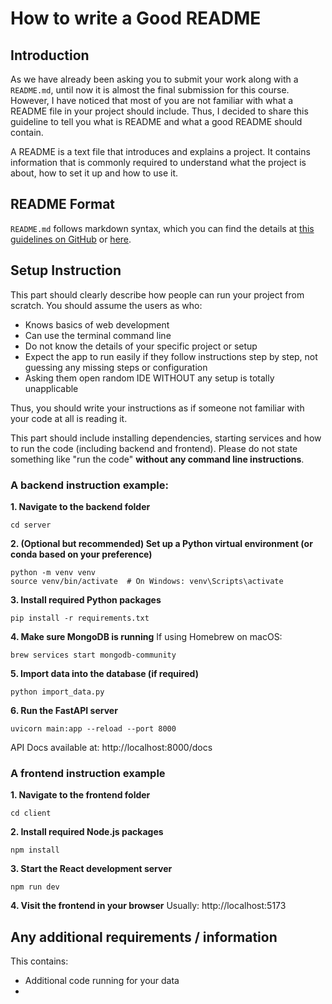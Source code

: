 # How to write a Good README

## Introduction

As we have already been asking you to submit your work along with a `README.md`, until now it is almost the final submission for this course. However, I have noticed that most of you are not familiar with what a README file in your project should include. Thus, I decided to share this guideline to tell you what is README and what a good README should contain.

A README is a text file that introduces and explains a project. It contains information that is commonly required to understand what the project is about, how to set it up and how to use it.

## README Format

`README.md` follows markdown syntax, which you can find the details at [this guidelines on GitHub](https://docs.github.com/en/get-started/writing-on-github/getting-started-with-writing-and-formatting-on-github/basic-writing-and-formatting-syntax) or [here](https://www.freecodecamp.org/news/github-flavored-markdown-syntax-examples/).

## Setup Instruction

This part should clearly describe how people can run your project from scratch. You should assume the users as who:

- Knows basics of web development
- Can use the terminal command line
- Do not know the details of your specific project or setup
- Expect the app to run easily if they follow instructions step by step, not guessing any missing steps or configuration
- Asking them open random IDE WITHOUT any setup is totally unapplicable

Thus, you should write your instructions as if someone not familiar with your code at all is reading it.

This part should include installing dependencies, starting services and how to run the code (including backend and frontend).
Please do not state something like "run the code" **without any command line instructions**. 

### A backend instruction example:

**1. Navigate to the backend folder**
```
cd server
```
**2. (Optional but recommended) Set up a Python virtual environment (or conda based on your preference)**
```
python -m venv venv
source venv/bin/activate  # On Windows: venv\Scripts\activate
```

**3. Install required Python packages**
```
pip install -r requirements.txt
```

**4. Make sure MongoDB is running**
If using Homebrew on macOS:
```
brew services start mongodb-community
```
**5. Import data into the database (if required)**
```
python import_data.py
```
**6. Run the FastAPI server**
```
uvicorn main:app --reload --port 8000
```
API Docs available at: http://localhost:8000/docs

### A frontend instruction example
**1. Navigate to the frontend folder**
```
cd client
```
**2. Install required Node.js packages**
```
npm install
```
**3. Start the React development server**
```
npm run dev
```

**4. Visit the frontend in your browser**
Usually: http://localhost:5173

## Any additional requirements / information
This contains:
- Additional code running for your data
- 
